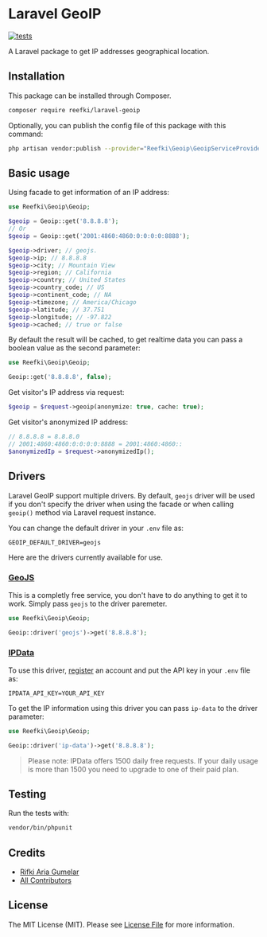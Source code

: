 Laravel GeoIP
===

[![tests](https://github.com/reefki/laravel-geoip/actions/workflows/tests.yml/badge.svg)](https://github.com/reefki/laravel-geoip/actions/workflows/tests.yml)

A Laravel package to get IP addresses geographical location.

## Installation

This package can be installed through Composer.

```bash
composer require reefki/laravel-geoip
```

Optionally, you can publish the config file of this package with this command:

```bash
php artisan vendor:publish --provider="Reefki\Geoip\GeoipServiceProvider" --tag="config"
```

## Basic usage
Using facade to get information of an IP address:

```php
use Reefki\Geoip\Geoip;

$geoip = Geoip::get('8.8.8.8');
// Or
$geoip = Geoip::get('2001:4860:4860:0:0:0:0:8888');

$geoip->driver; // geojs.
$geoip->ip; // 8.8.8.8
$geoip->city; // Mountain View
$geoip->region; // California
$geoip->country; // United States
$geoip->country_code; // US
$geoip->continent_code; // NA
$geoip->timezone; // America/Chicago
$geoip->latitude; // 37.751
$geoip->longitude; // -97.822
$geoip->cached; // true or false
```

By default the result will be cached, to get realtime data you can pass a boolean value as the second parameter:

```php
use Reefki\Geoip\Geoip;

Geoip::get('8.8.8.8', false);
```

Get visitor's IP address via request:

```php
$geoip = $request->geoip(anonymize: true, cache: true);
```

Get visitor's anonymized IP address:

```php
// 8.8.8.8 = 8.8.8.0
// 2001:4860:4860:0:0:0:0:8888 = 2001:4860:4860::
$anonymizedIp = $request->anonymizedIp();
```

## Drivers

Laravel GeoIP support multiple drivers. By default, `geojs` driver will be used if you don't specify the driver when using the facade or when calling `geoip()` method via Laravel request instance.

You can change the default driver in your `.env` file as:

```
GEOIP_DEFAULT_DRIVER=geojs
```

Here are the drivers currently available for use.

### [GeoJS](https://www.geojs.io)

This is a completly free service, you don't have to do anything to get it to work. Simply pass `geojs` to the driver paremeter.

```php
use Reefki\Geoip\Geoip;

Geoip::driver('geojs')->get('8.8.8.8');
```

### [IPData](https://ipdata.co)

To use this driver, [register](https://dashboard.ipdata.co/sign-up.html) an account and put the API key in your `.env` file as:

```
IPDATA_API_KEY=YOUR_API_KEY
```

To get the IP information using this driver you can pass `ip-data` to the driver parameter:

```php
use Reefki\Geoip\Geoip;

Geoip::driver('ip-data')->get('8.8.8.8');
```

> Please note: IPData offers 1500 daily free requests. If your daily usage is more than 1500 you need to upgrade to one of their paid plan.

## Testing

Run the tests with:

``` bash
vendor/bin/phpunit
```

## Credits

- [Rifki Aria Gumelar](https://github.com/reefki)
- [All Contributors](../../contributors)

## License

The MIT License (MIT). Please see [License File](LICENSE.md) for more information.

